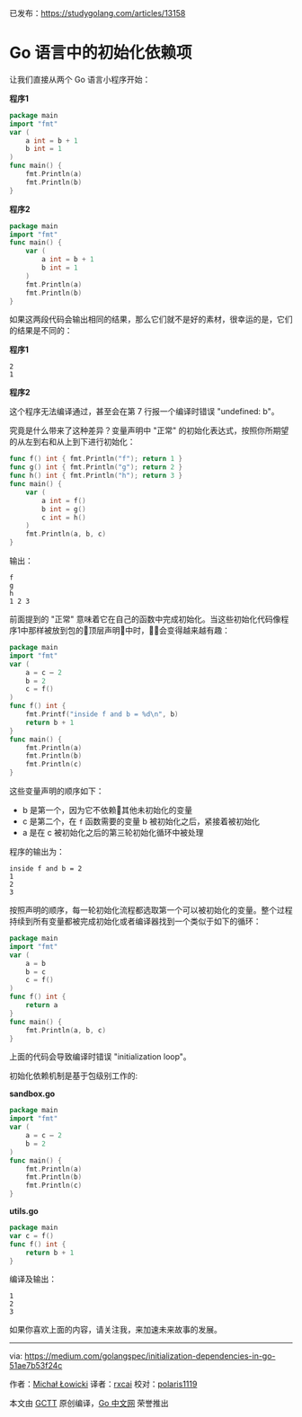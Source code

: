 已发布：https://studygolang.com/articles/13158

# Go 语言中的初始化依赖项

让我们直接从两个 Go 语言小程序开始：

**程序1**

```go
package main
import "fmt"
var (
	a int = b + 1
	b int = 1
)
func main() {
	fmt.Println(a)
	fmt.Println(b)
}
```

**程序2**

```go
package main
import "fmt"
func main() {
	var (
		a int = b + 1
		b int = 1
	)
	fmt.Println(a)
	fmt.Println(b)
}
```
如果这两段代码会输出相同的结果，那么它们就不是好的素材，很幸运的是，它们的结果是不同的：

**程序1**

```
2
1
```

**程序2**

这个程序无法编译通过，甚至会在第 7 行报一个编译时错误 "undefined: b"。

究竟是什么带来了这种差异？变量声明中 "正常" 的初始化表达式，按照你所期望的从左到右和从上到下进行初始化：

```go
func f() int { fmt.Println("f"); return 1 }
func g() int { fmt.Println("g"); return 2 }
func h() int { fmt.Println("h"); return 3 }
func main() {
	var (
		a int = f()
		b int = g()
		c int = h()
	)
	fmt.Println(a, b, c)
}
```

输出：

```
f
g
h
1 2 3
```

前面提到的 "正常" 意味着它在自己的函数中完成初始化。当这些初始化代码像程序1中那样被放到包的顶层声明中时，会变得越来越有趣：

```go
package main
import "fmt"
var (
	a = c — 2
	b = 2
	c = f()
)
func f() int {
	fmt.Printf("inside f and b = %d\n", b)
	return b + 1
}
func main() {
	fmt.Println(a)
	fmt.Println(b)
	fmt.Println(c)
}
```

这些变量声明的顺序如下：

* b 是第一个，因为它不依赖其他未初始化的变量
* c 是第二个，在 `f` 函数需要的变量 b 被初始化之后，紧接着被初始化
* a 是在 c 被初始化之后的第三轮初始化循环中被处理

程序的输出为：

```
inside f and b = 2
1
2
3
```

按照声明的顺序，每一轮初始化流程都选取第一个可以被初始化的变量。整个过程持续到所有变量都被完成初始化或者编译器找到一个类似于如下的循环：

```go
package main
import "fmt"
var (
	a = b
	b = c
	c = f()
)
func f() int {
	return a
}
func main() {
	fmt.Println(a, b, c)
}
```

上面的代码会导致编译时错误 "initialization loop"。

初始化依赖机制是基于包级别工作的:

**sandbox.go**

```go
package main
import "fmt"
var (
	a = c — 2
	b = 2
)
func main() {
	fmt.Println(a)
	fmt.Println(b)
	fmt.Println(c)
}
```

**utils.go**

```go
package main
var c = f()
func f() int {
	return b + 1
}
```

编译及输出：

```
1
2
3
```

如果你喜欢上面的内容，请关注我，来加速未来故事的发展。

---

via: https://medium.com/golangspec/initialization-dependencies-in-go-51ae7b53f24c

作者：[Michał Łowicki](https://medium.com/@mlowicki)
译者：[rxcai](https://github.com/rxcai)
校对：[polaris1119](https://github.com/polaris1119)

本文由 [GCTT](https://github.com/studygolang/GCTT) 原创编译，[Go 中文网](https://studygolang.com/) 荣誉推出
